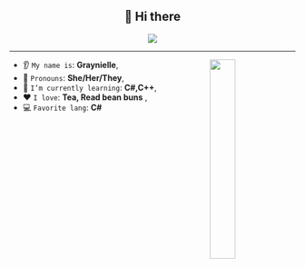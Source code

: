 <h2 align="center">👋 Hi there</h2>
<p align="center">
    <img src="https://komarev.com/ghpvc/?username=sammwyy&color=blueviolet"/> 
</p>

<hr/>

<img height="30%" width="30%" img align='right' src='https://pbs.twimg.com/media/GK7D2uTWEAA78cw?format=png&name=900x900'>  

* 👂 `My name is`: **Graynielle**,
* 👩 `Pronouns`: **She/Her/They**,
* 🌱 `I’m currently learning`: **C#,C++**,
* ❤️ `I love`: **Tea, Read bean buns**  ,
* 💻 `Favorite lang`: **C#**  

